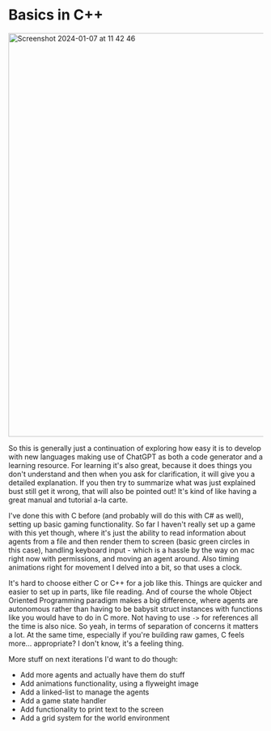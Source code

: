 # Basics in C++

<img width="796" alt="Screenshot 2024-01-07 at 11 42 46" src="https://github.com/Lucas1981/basics-in-cpp/assets/9882904/201b4792-19d5-4d50-8173-4d96b37362e7">

So this is generally just a continuation of exploring how easy it is to develop with new languages making use of ChatGPT as both a code generator and a learning resource. For learning it's also great, because it does things you don't understand and then when you ask for clarification, it will give you a detailed explanation. If you then try to summarize what was just explained bust still get it wrong, that will also be pointed out! It's kind of like having a great manual and tutorial a-la carte.

I've done this with C before (and probably will do this with C# as well), setting up basic gaming functionality. So far I haven't really set up a game with this yet though, where it's just the ability to read information about agents from a file and then render them to screen (basic green circles in this case), handling keyboard input - which is a hassle by the way on mac right now with permissions, and moving an agent around. Also timing animations right for movement I delved into a bit, so that uses a clock.

It's hard to choose either C or C++ for a job like this. Things are quicker and easier to set up in parts, like file reading. And of course the whole Object Oriented Programming paradigm makes a big difference, where agents are autonomous rather than having to be babysit struct instances with functions like you would have to do in C more. Not having to use `->` for references all the time is also nice. So yeah, in terms of separation of concerns it matters a lot. At the same time, especially if you're building raw games, C feels more... appropriate? I don't know, it's a feeling thing.

More stuff on next iterations I'd want to do though:
- Add more agents and actually have them do stuff
- Add animations functionality, using a flyweight image
- Add a linked-list to manage the agents
- Add a game state handler
- Add functionality to print text to the screen
- Add a grid system for the world environment
